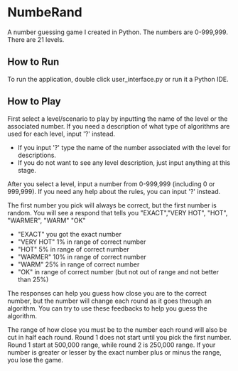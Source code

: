 NumbeRand
=========

A number guessing game I created in Python. The numbers are 0-999,999. There are 21 levels.



How to Run
-----------
To run the application, double click user_interface.py or run it a Python IDE. 


How to Play
------------
First select a level/scenario to play by inputting the name of the level or the associated number.
If you need a description of what type of algorithms are used for each level, input '?' instead.
  - If you input '?' type the name of the number associated with the level for descriptions.
  - If you do not want to see any level description, just input anything at this stage.
  
After you select a level, input a number from 0-999,999 (including 0 or 999,999).
If you need any help about the rules, you can input '?' instead.

The first number you pick will always be correct, but the first number is random.
You will see a respond that tells you "EXACT","VERY HOT", "HOT", "WARMER", "WARM" "OK"
  - "EXACT"     you got the exact number
  - "VERY HOT"  1% in range of correct number
  - "HOT"       5% in range of correct number
  - "WARMER"    10% in range of correct number
  - "WARM"      25% in range of correct number
  - "OK"        in range of correct number (but not out of range and not better than 25%)
  
The responses can help you guess how close you are to the correct number, but the number will change each round as it
goes through an algorithm. You can try to use these feedbacks to help you guess the algorithm.

The range of how close you must be to the number each round will also be cut in half each round. Round 1 does not start
until you pick the first number. Round 1 start at 500,000 range, while round 2 is 250,000 range. If your number is
greater or lesser by the exact number plus or minus the range, you lose the game.
